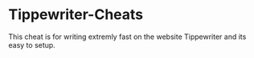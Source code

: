 # Tippewriter-Cheats
This cheat is for writing extremly fast on the website Tippewriter and its easy to setup.
